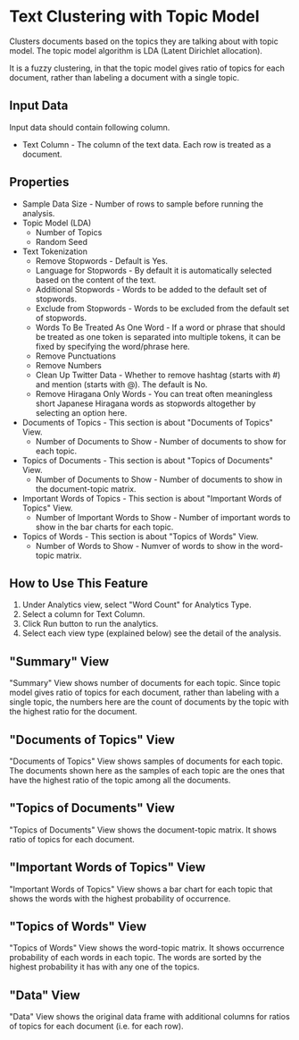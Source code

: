 # Text Clustering with Topic Model

Clusters documents based on the topics they are talking about with topic model. The topic model algorithm is LDA (Latent Dirichlet allocation).

It is a fuzzy clustering, in that the topic model gives ratio of topics for each document, rather than labeling a document with a single topic.

## Input Data

Input data should contain following column.

  * Text Column - The column of the text data. Each row is treated as a document.

## Properties

  * Sample Data Size - Number of rows to sample before running the analysis.
  * Topic Model (LDA)
    * Number of Topics
    * Random Seed
  * Text Tokenization
    * Remove Stopwords - Default is Yes.
    * Language for Stopwords - By default it is automatically selected based on the content of the text.
    * Additional Stopwords - Words to be added to the default set of stopwords.
    * Exclude from Stopwords - Words to be excluded from the default set of stopwords.
    * Words To Be Treated As One Word - If a word or phrase that should be treated as one token is separated into multiple tokens, it can be fixed by specifying the word/phrase here.
    * Remove Punctuations
    * Remove Numbers
    * Clean Up Twitter Data - Whether to remove hashtag (starts with #) and mention (starts with @). The default is No.
    * Remove Hiragana Only Words - You can treat often meaningless short Japanese Hiragana words as stopwords altogether by selecting an option here.
  * Documents of Topics - This section is about "Documents of Topics" View.
    * Number of Documents to Show - Number of documents to show for each topic.
  * Topics of Documents - This section is about "Topics of Documents" View.
    * Number of Documents to Show - Number of documents to show in the document-topic matrix.
  * Important Words of Topics - This section is about "Important Words of Topics" View.
    * Number of Important Words to Show - Number of important words to show in the bar charts for each topic.
  * Topics of Words - This section is about "Topics of Words" View.
    * Number of Words to Show - Numver of words to show in the word-topic matrix.

## How to Use This Feature

1. Under Analytics view, select "Word Count" for Analytics Type.
2. Select a column for Text Column.
3. Click Run button to run the analytics.
4. Select each view type (explained below) see the detail of the analysis.

## "Summary" View

"Summary" View shows number of documents for each topic. Since topic model gives ratio of topics for each document, rather than labeling with a single topic, the numbers here are the count of documents by the topic with the highest ratio for the document.

## "Documents of Topics" View

"Documents of Topics" View shows samples of documents for each topic. The documents shown here as the samples of each topic are the ones that have the highest ratio of the topic among all the documents.

## "Topics of Documents" View

"Topics of Documents" View shows the document-topic matrix. It shows ratio of topics for each document.

## "Important Words of Topics" View

"Important Words of Topics" View shows a bar chart for each topic that shows the words with the highest probability of occurrence.

## "Topics of Words" View

"Topics of Words" View shows the word-topic matrix. It shows occurrence probability of each words in each topic. The words are sorted by the highest probability it has with any one of the topics.

## "Data" View

"Data" View shows the original data frame with additional columns for ratios of topics for each document (i.e. for each row).

